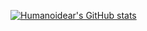 [![Humanoidear's GitHub stats](https://github-readme-stats.vercel.app/api?username=Humanoidear)](https://github.com/anuraghazra/github-readme-stats)